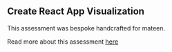 ## Create React App Visualization

This assessment was bespoke handcrafted for mateen.

Read more about this assessment [here](https://react.eogresources.com)
